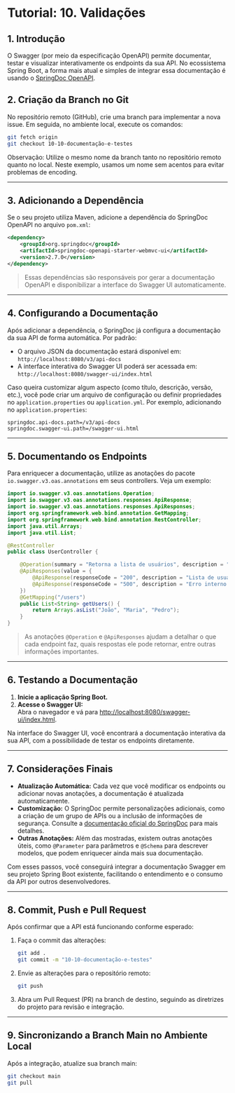 # Tutorial: 10. Validações 

## 1. Introdução

O Swagger (por meio da especificação OpenAPI) permite documentar, testar e visualizar interativamente os endpoints da sua API. No ecossistema Spring Boot, a forma mais atual e simples de integrar essa documentação é usando o [SpringDoc OpenAPI](https://springdoc.org/).

## 2. Criação da Branch no Git

No repositório remoto (GitHub), crie uma branch para implementar a nova issue. Em seguida, no ambiente local, execute os comandos:

```bash
git fetch origin
git checkout 10-10-documentação-e-testes
```

Observação: Utilize o mesmo nome da branch tanto no repositório remoto quanto no local. Neste exemplo, usamos um nome sem acentos para evitar problemas de encoding.

---

## 3. Adicionando a Dependência

Se o seu projeto utiliza Maven, adicione a dependência do SpringDoc OpenAPI no arquivo `pom.xml`:

```xml
<dependency>
    <groupId>org.springdoc</groupId>
    <artifactId>springdoc-openapi-starter-webmvc-ui</artifactId>
    <version>2.7.0</version>
</dependency>
```

> Essas dependências são responsáveis por gerar a documentação OpenAPI e disponibilizar a interface do Swagger UI automaticamente.

---

## 4. Configurando a Documentação

Após adicionar a dependência, o SpringDoc já configura a documentação da sua API de forma automática. Por padrão:

- O arquivo JSON da documentação estará disponível em:  
  `http://localhost:8080/v3/api-docs`
- A interface interativa do Swagger UI poderá ser acessada em:  
  `http://localhost:8080/swagger-ui/index.html`

Caso queira customizar algum aspecto (como título, descrição, versão, etc.), você pode criar um arquivo de configuração ou definir propriedades no `application.properties` ou `application.yml`. Por exemplo, adicionando no `application.properties`:

```properties
springdoc.api-docs.path=/v3/api-docs
springdoc.swagger-ui.path=/swagger-ui.html
```

---

## 5. Documentando os Endpoints

Para enriquecer a documentação, utilize as anotações do pacote `io.swagger.v3.oas.annotations` em seus controllers. Veja um exemplo:

```java
import io.swagger.v3.oas.annotations.Operation;
import io.swagger.v3.oas.annotations.responses.ApiResponse;
import io.swagger.v3.oas.annotations.responses.ApiResponses;
import org.springframework.web.bind.annotation.GetMapping;
import org.springframework.web.bind.annotation.RestController;
import java.util.Arrays;
import java.util.List;

@RestController
public class UserController {

    @Operation(summary = "Retorna a lista de usuários", description = "Endpoint para obter todos os usuários cadastrados")
    @ApiResponses(value = {
        @ApiResponse(responseCode = "200", description = "Lista de usuários retornada com sucesso"),
        @ApiResponse(responseCode = "500", description = "Erro interno do servidor")
    })
    @GetMapping("/users")
    public List<String> getUsers() {
        return Arrays.asList("João", "Maria", "Pedro");
    }
}
```

> As anotações `@Operation` e `@ApiResponses` ajudam a detalhar o que cada endpoint faz, quais respostas ele pode retornar, entre outras informações importantes.

---

## 6. Testando a Documentação

1. **Inicie a aplicação Spring Boot.**
2. **Acesse o Swagger UI:**  
   Abra o navegador e vá para [http://localhost:8080/swagger-ui/index.html](http://localhost:8080/swagger-ui/index.html).

Na interface do Swagger UI, você encontrará a documentação interativa da sua API, com a possibilidade de testar os endpoints diretamente.

---

## 7. Considerações Finais

- **Atualização Automática:** Cada vez que você modificar os endpoints ou adicionar novas anotações, a documentação é atualizada automaticamente.
- **Customização:** O SpringDoc permite personalizações adicionais, como a criação de um grupo de APIs ou a inclusão de informações de segurança. Consulte a [documentação oficial do SpringDoc](https://springdoc.org/) para mais detalhes.
- **Outras Anotações:** Além das mostradas, existem outras anotações úteis, como `@Parameter` para parâmetros e `@Schema` para descrever modelos, que podem enriquecer ainda mais sua documentação.

Com esses passos, você conseguirá integrar a documentação Swagger em seu projeto Spring Boot existente, facilitando o entendimento e o consumo da API por outros desenvolvedores.

--- 

## 8. Commit, Push e Pull Request

Após confirmar que a API está funcionando conforme esperado:

1. Faça o commit das alterações:
   ```bash
   git add .
   git commit -m "10-10-documentação-e-testes"
   ```
2. Envie as alterações para o repositório remoto:
   ```bash
   git push
   ```
3. Abra um Pull Request (PR) na branch de destino, seguindo as diretrizes do projeto para revisão e integração.

---

## 9. Sincronizando a Branch Main no Ambiente Local

Após a integração, atualize sua branch main:

```bash
git checkout main
git pull
```